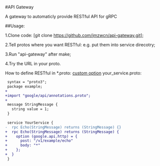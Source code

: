 #API Gateway

A gateway to automaticly provide RESTful API for gRPC


##Usage:

1.Clone code: [git clone https://github.com/jmzwcn/api-gateway.git];

2.Tell protos where you want RESTful: e.g. put them into service direcotry;

3.Run "api-gateway" after make;

4.Try the URL in your proto.

How to define RESTful in *.proto: [custom option](https://cloud.google.com/service-management/reference/rpc/google.api#http)
   your_service.proto:
   ```diff
    syntax = "proto3";
    package example;
   +
   +import "google/api/annotations.proto";
   +
    message StringMessage {
      string value = 1;
    }
    
    service YourService {
   -  rpc Echo(StringMessage) returns (StringMessage) {}
   +  rpc Echo(StringMessage) returns (StringMessage) {
   +    option (google.api.http) = {
   +      post: "/v1/example/echo"
   +      body: "*"
   +    };
   +  }
    }
   ```